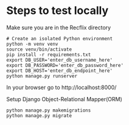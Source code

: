 # Steps to test locally

Make sure you are in the Recflix directory
```
# Create an isolated Python environment
python -m venv venv
source venv/bin/activate
pip install -r requirements.txt
export DB_USER='enter_db_username_here'
export DB_PASSWORD='enter_db_password_here'
export DB_HOST='enter_db_endpoint_here'
python manage.py runserver
```
In your browser go to http://localhost:8000/

Setup Django Object-Relational Mapper(ORM)
```
python manage.py makemigrations
python manage.py migrate
```